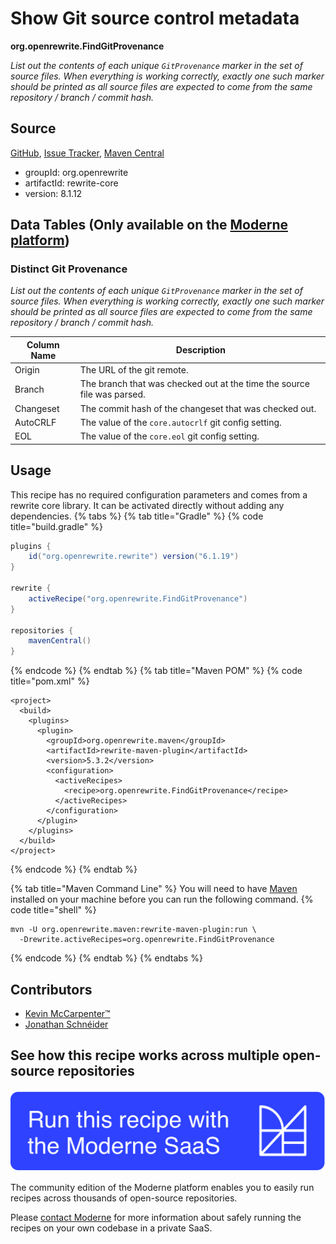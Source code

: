 # Show Git source control metadata

**org.openrewrite.FindGitProvenance**

_List out the contents of each unique `GitProvenance` marker in the set of source files. When everything is working correctly, exactly one such marker should be printed as all source files are expected to come from the same repository / branch / commit hash._

## Source

[GitHub](https://github.com/openrewrite/rewrite/blob/main/rewrite-core/src/main/java/org/openrewrite/FindGitProvenance.java), [Issue Tracker](https://github.com/openrewrite/rewrite/issues), [Maven Central](https://central.sonatype.com/artifact/org.openrewrite/rewrite-core/8.1.12/jar)

* groupId: org.openrewrite
* artifactId: rewrite-core
* version: 8.1.12

## Data Tables (Only available on the [Moderne platform](https://app.moderne.io/))

### Distinct Git Provenance

_List out the contents of each unique `GitProvenance` marker in the set of source files. When everything is working correctly, exactly one such marker should be printed as all source files are expected to come from the same repository / branch / commit hash._

| Column Name | Description |
| ----------- | ----------- |
| Origin | The URL of the git remote. |
| Branch | The branch that was checked out at the time the source file was parsed. |
| Changeset | The commit hash of the changeset that was checked out. |
| AutoCRLF | The value of the `core.autocrlf` git config setting. |
| EOL | The value of the `core.eol` git config setting. |


## Usage

This recipe has no required configuration parameters and comes from a rewrite core library. It can be activated directly without adding any dependencies.
{% tabs %}
{% tab title="Gradle" %}
{% code title="build.gradle" %}
```groovy
plugins {
    id("org.openrewrite.rewrite") version("6.1.19")
}

rewrite {
    activeRecipe("org.openrewrite.FindGitProvenance")
}

repositories {
    mavenCentral()
}

```
{% endcode %}
{% endtab %}
{% tab title="Maven POM" %}
{% code title="pom.xml" %}
```markup
<project>
  <build>
    <plugins>
      <plugin>
        <groupId>org.openrewrite.maven</groupId>
        <artifactId>rewrite-maven-plugin</artifactId>
        <version>5.3.2</version>
        <configuration>
          <activeRecipes>
            <recipe>org.openrewrite.FindGitProvenance</recipe>
          </activeRecipes>
        </configuration>
      </plugin>
    </plugins>
  </build>
</project>
```
{% endcode %}
{% endtab %}

{% tab title="Maven Command Line" %}
You will need to have [Maven](https://maven.apache.org/download.cgi) installed on your machine before you can run the following command.
{% code title="shell" %}
```shell
mvn -U org.openrewrite.maven:rewrite-maven-plugin:run \
  -Drewrite.activeRecipes=org.openrewrite.FindGitProvenance
```
{% endcode %}
{% endtab %}
{% endtabs %}

## Contributors
* [Kevin McCarpenter™️](mailto:kevin@moderne.io)
* [Jonathan Schnéider](mailto:jkschneider@gmail.com)


## See how this recipe works across multiple open-source repositories

[![Moderne Link Image](/.gitbook/assets/ModerneRecipeButton.png)](https://app.moderne.io/recipes/org.openrewrite.FindGitProvenance)

The community edition of the Moderne platform enables you to easily run recipes across thousands of open-source repositories.

Please [contact Moderne](https://moderne.io/product) for more information about safely running the recipes on your own codebase in a private SaaS.
